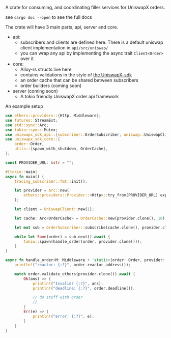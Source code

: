 A crate for consuming, and coordinating filler services for UniswapX orders.

see `cargo doc --open` to see the full docs

The crate will have 3 main parts, api, server and core.

- api:
  - subscribers and clients are defined here. There is a default uniswap client implementation in `api/src/uniswap/`
  - you can wrap any api by implementing the async trait `Client<Order>` over it
- core:
  - Alloy-rs structs live here
  - contains validations in the style of [the UniswapX-sdk](https://github.com/Uniswap/uniswapx-sdk/tree/main)
  - an order cache that can be shared between subscribers
  - order builders (coming soon)
- server (coming soon)
  - A tokio friendly UniswapX order api framework

An example setup

```rust
use ethers::providers::{Http, Middleware};
use futures::StreamExt;
use std::sync::Arc;
use tokio::sync::Mutex;
use uniswapx_sdk_api::{subscriber::OrderSubscriber, uniswap::UniswapClient};
use uniswapx_sdk_core::{
    order::Order,
    utils::{spawn_with_shutdown, OrderCache},
};

const PROVIDER_URL: &str = "";

#[tokio::main]
async fn main() {
    tracing_subscriber::fmt::init();

    let provider = Arc::new(
        ethers::providers::Provider::<Http>::try_from(PROVIDER_URL).expect("provider url to parse"),
    );

    let client = UniswapClient::new(1);

    let cache: Arc<OrderCache> = OrderCache::new(provider.clone(), 10);

    let mut sub = OrderSubscriber::subscribe(cache.clone(), provider.clone(), client, 5);

    while let Some(order) = sub.next().await {
        tokio::spawn(handle_order(order, provider.clone()));
    }
}

async fn handle_order<M: Middleware + 'static>(order: Order, provider: Arc<M>) {
    println!("reactor: {:?}", order.reactor_address());

    match order.validate_ethers(provider.clone()).await {
        Ok(ans) => {
            println!("Isvalid? {:?}", ans);
            println!("deadline: {:?}", order.deadline());

            // do stuff with order
            //
        }
        Err(e) => {
            println!("error: {:?}", e);
        }
    }
}
```
